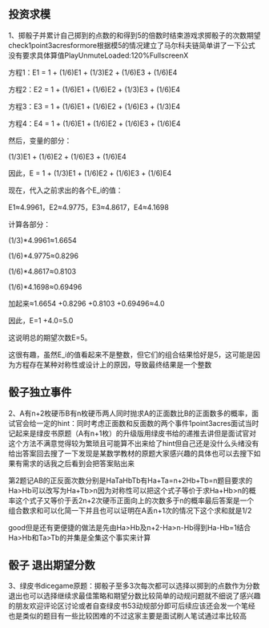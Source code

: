 ## 投资求模

1、掷骰子并累计自己掷到的点数的和得到5的倍数时结束游戏求掷骰子的次数期望check1point3acresformore根据模5的情况建立了马尔科夫链简单讲了一下公式没有要求具体算值PlayUnmuteLoaded:120%FullscreenΧ



方程1：E1 = 1 + (1/6)E1 + (1/3)E2 + (1/6)E3 + (1/6)E4

方程2：E2 = 1 + (1/6)E1 + (1/6)E2 + (1/3)E3 + (1/6)E4

方程3：E3 = 1 + (1/6)E1 + (1/6)E2 + (1/6)E3 + (1/3)E4

方程4：E4 = 1 + (1/6)E1 + (1/6)E2 + (1/6)E3 + (1/6)E4



然后，变量的部分：

(1/3)E1 + (1/6)E2 + (1/6)E3 + (1/6)E4

因此，E = 1 + (1/3)E1 + (1/6)E2 + (1/6)E3 + (1/6)E4

现在，代入之前求出的各个E_i的值：

E1≈4.9961，E2≈4.9775，E3≈4.8617，E4≈4.1698

计算各部分：

(1/3)*4.9961≈1.6654

(1/6)*4.9775≈0.8296

(1/6)*4.8617≈0.8103

(1/6)*4.1698≈0.69496

加起来≈1.6654 +0.8296 +0.8103 +0.69496≈4.0

因此，E=1 +4.0=5.0

这说明总的期望次数E=5。

这很有趣，虽然E_i的值看起来不是整数，但它们的组合结果恰好是5，这可能是因为方程存在某种对称性或设计上的原因，导致最终结果是一个整数

## 骰子独立事件 

2、A有n+2枚硬币B有n枚硬币两人同时抛求A的正面数比B的正面数多的概率，面试官会给一定的hint：同时考虑正面数和反面数的两个事件1point3acres面试当时记起来是绿皮书原题（A有n+1枚）的升级版用绿皮书给的递推去讲但是面试官对这个方法不满意觉得较为繁琐且可能算不出来给了hint但自己还是没什么头绪没有给出答案回去搜了一下发现是某数学教材的原题大家感兴趣的具体也可以去搜下如果有需求的话我之后看到会把答案贴出来






第2题记AB的正反面次数分别是HaTaHbTb有Ha+Ta=n+2Hb+Tb=n题目要求的Ha>Hb可以改写为Ha+Tb>n因为对称性可以把这个式子等价于求Ha+Hb>n的概率这个式子又等价于丢2n+2次硬币正面向上的次数多于n的概率最后答案是一个组合数求和可以化简一下并且也可以证明在A丢n+1次的情况下这个求和就是1/2

good但是还有更便捷的做法是先由Ha>Hb及n+2-Ha>n-Hb得到Ha-Hb=1结合Ha>Hb和Ta>Tb的并集是全集这个事实来计算

## 骰子 退出期望分数

3、绿皮书dicegame原题：掷骰子至多3次每次都可以选择以掷到的点数作为分数退出也可以选择继续求最佳策略和期望分数比较简单的动规问题就不细说了感兴趣的朋友欢迎评论区讨论或者自查绿皮书53动规部分即可后续应该还会发一个笔经也是类似的题目有一些比较困难的不过这家主要是面试刷人笔试通过率比较高
